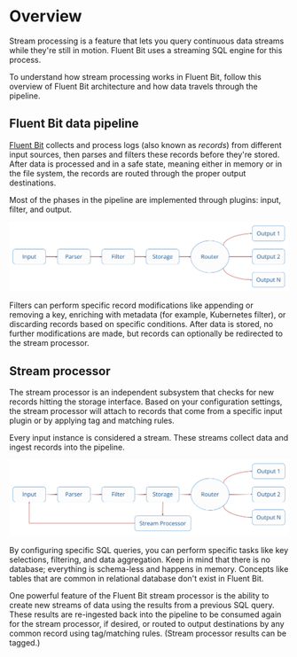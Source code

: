 # Overview

Stream processing is a feature that lets you query continuous data streams while they're still in motion. Fluent Bit uses a streaming SQL engine for this process.

To understand how stream processing works in Fluent Bit, follow this overview of Fluent Bit architecture and how data travels through the pipeline.

## Fluent Bit data pipeline

[Fluent Bit](https://fluentbit.io) collects and process logs (also known as _records_) from different input sources, then parses and filters these records before they're stored. After data is processed and in a safe state, meaning either in memory or in the file system, the records are routed through the proper output destinations.

Most of the phases in the pipeline are implemented through plugins: input, filter, and output.

![Fluent Bit pipeline flow](../.gitbook/assets/flb_pipeline.png)

Filters can perform specific record modifications like appending or removing a key, enriching with metadata (for example, Kubernetes filter), or discarding records based on specific conditions. After data is stored, no further modifications are made, but records can optionally be redirected to the stream processor.

## Stream processor

The stream processor is an independent subsystem that checks for new records hitting the storage interface. Based on your configuration settings, the stream processor will attach to records that come from a specific input plugin or by applying tag and matching rules.

Every input instance is considered a stream. These streams collect data and ingest records into the pipeline.

![Fluent Bit pipeline flow plus stream processor](../.gitbook/assets/flb_pipeline_sp.png)

By configuring specific SQL queries, you can perform specific tasks like key selections, filtering, and data aggregation. Keep in mind that there is no database; everything is schema-less and happens in memory. Concepts like tables that are common in relational database don't exist in Fluent Bit.

One powerful feature of the Fluent Bit stream processor is the ability to create new streams of data using the results from a previous SQL query. These results are re-ingested back into the pipeline to be consumed again for the stream processor, if desired, or routed to output destinations by any common record using tag/matching rules. (Stream processor results can be tagged.)
